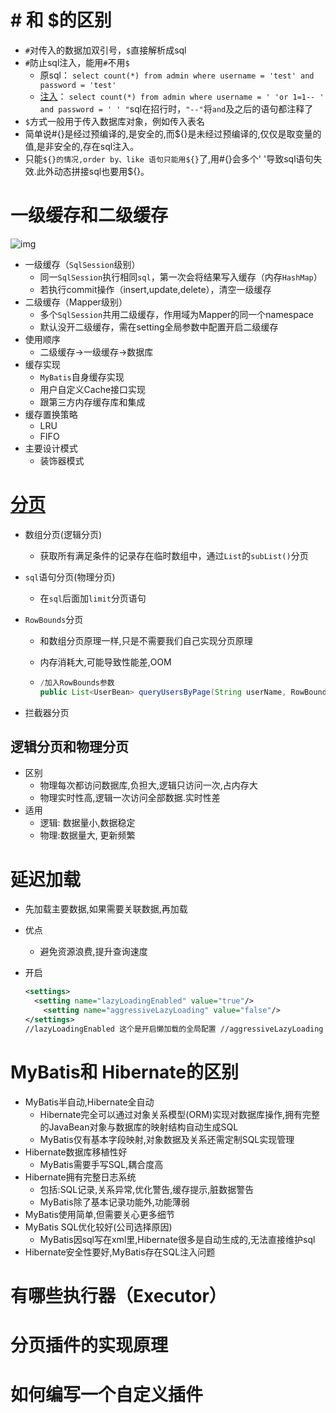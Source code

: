 #  # 和 $的区别

* `#`对传入的数据加双引号，`$`直接解析成sql
* `#`防止sql注入，能用`#`不用`$`
  * 原sql： `select count(*) from admin where username = 'test' and password = 'test'`
  * [注入](https://blog.csdn.net/u012436758/article/details/53871290)： `select count(*) from admin where username = ' 'or 1=1-- ' and password = ' ' "`sql在招行时，`"--"`将`and`及之后的语句都注释了
* `$`方式一般用于传入数据库对象，例如传入表名
* 简单说#{}是经过预编译的,是安全的,而${}是未经过预编译的,仅仅是取变量的值,是非安全的,存在sql注入。
*   只能`${}的情况,order by、like 语句只能用${}`了,用#{}会多个' '导致sql语句失效.此外动态拼接sql也要用${}。

# 一级缓存和二级缓存

![img](https://img-blog.csdn.net/20150726164148424?watermark/2/text/aHR0cDovL2Jsb2cuY3Nkbi5uZXQv/font/5a6L5L2T/fontsize/400/fill/I0JBQkFCMA==/dissolve/70/gravity/Center)

* 一级缓存（`SqlSession`级别）
  * 同一`SqlSession`执行相同`sql`，第一次会将结果写入缓存（内存`HashMap`）
  * 若执行commit操作（insert,update,delete），清空一级缓存
* 二级缓存（Mapper级别）
  * 多个`SqlSession`共用二级缓存，作用域为Mapper的同一个namespace
  * 默认没开二级缓存，需在setting全局参数中配置开启二级缓存
* 使用顺序
  * 二级缓存->一级缓存->数据库
* 缓存实现
  * `MyBatis`自身缓存实现
  * 用户自定义Cache接口实现
  * 跟第三方内存缓存库和集成
* 缓存置换策略
  * LRU
  * FIFO
* 主要设计模式
  * 装饰器模式

# [分页](https://blog.csdn.net/chenbaige/article/details/70846902)

* 数组分页(逻辑分页)

  * 获取所有满足条件的记录存在临时数组中，通过`List`的`subList()`分页

* `sql`语句分页(物理分页)

  * 在`sql`后面加`limit`分页语句

* `RowBounds`分页

  * 和数组分页原理一样,只是不需要我们自己实现分页原理

  * 内存消耗大,可能导致性能差,OOM

  * ```java
    /加入RowBounds参数
    public List<UserBean> queryUsersByPage(String userName, RowBounds rowBounds);
    ```

* 拦截器分页

## 逻辑分页和物理分页

* 区别
  * 物理每次都访问数据库,负担大,逻辑只访问一次,占内存大
  * 物理实时性高,逻辑一次访问全部数据.实时性差
* 适用
  * 逻辑: 数据量小,数据稳定
  * 物理:数据量大, 更新频繁

# 延迟加载

* 先加载主要数据,如果需要关联数据,再加载

* 优点

  * 避免资源浪费,提升查询速度

* 开启

  ```xml
  <settings>
  	<setting name="lazyLoadingEnabled" value="true"/> 
      <setting name="aggressiveLazyLoading" value="false"/> 
  </settings>
  //lazyLoadingEnabled 这个是开启懒加载的全局配置 //aggressiveLazyLoading 这个属性必须改为false 否则不生效
  ```

# MyBatis和 Hibernate的区别

* MyBatis半自动,Hibernate全自动
  * Hibernate完全可以通过对象关系模型(ORM)实现对数据库操作,拥有完整的JavaBean对象与数据库的映射结构自动生成SQL
  * MyBatis仅有基本字段映射,对象数据及关系还需定制SQL实现管理
* Hibernate数据库移植性好
  * MyBatis需要手写SQL,耦合度高
* Hibernate拥有完整日志系统
  * 包括:SQL记录,关系异常,优化警告,缓存提示,脏数据警告
  * MyBatis除了基本记录功能外,功能薄弱
* MyBatis使用简单,但需要关心更多细节
* MyBatis SQL优化较好(公司选择原因)
  * MyBatis因sql写在xml里,Hibernate很多是自动生成的,无法直接维护sql
* Hibernate安全性要好,MyBatis存在SQL注入问题

# 有哪些执行器（Executor）

# 分页插件的实现原理

# 如何编写一个自定义插件




